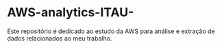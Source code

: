# AWS-analytics-ITAU-
Este repositório é dedicado ao estudo da AWS para análise e extração de dados relacionados ao meu trabalho.
